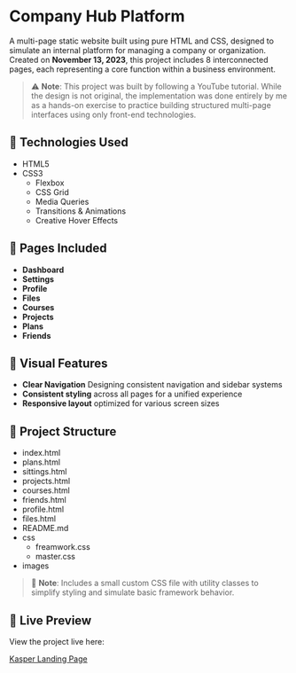 # Company Hub Platform

A multi-page static website built using pure HTML and CSS, designed to simulate an internal platform for managing a company or organization. Created on **November 13, 2023**, this project includes 8 interconnected pages, each representing a core function within a business environment.

> ⚠️ **Note**: This project was built by following a YouTube tutorial. While the design is not original, the implementation was done entirely by me as a hands-on exercise to practice building structured multi-page interfaces using only front-end technologies.

## 🧰 Technologies Used

- HTML5
- CSS3
  - Flexbox
  - CSS Grid
  - Media Queries
  - Transitions & Animations
  - Creative Hover Effects

## 📄 Pages Included

- **Dashboard**
- **Settings**
- **Profile**
- **Files**
- **Courses**
- **Projects**
- **Plans**
- **Friends**

## 🎨 Visual Features

- **Clear Navigation** Designing consistent navigation and sidebar systems
- **Consistent styling** across all pages for a unified experience
- **Responsive layout** optimized for various screen sizes

## 📁 Project Structure

- index.html
- plans.html
- sittings.html
- projects.html
- courses.html
- friends.html
- profile.html
- files.html
- README.md
- css
  - freamwork.css
  - master.css
- images

> 📝 **Note**: Includes a small custom CSS file with utility classes to simplify styling and simulate basic framework behavior.

## 🔗 Live Preview

View the project live here:

[Kasper Landing Page](https://abddalrahman.github.io/Company-Hub-Platform/)
